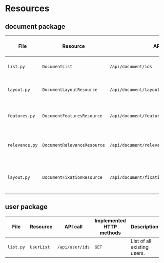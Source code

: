 # Resources 

## document package 

| File           | Resource                    | API call                                     | Implemented HTTP methods | Description                                            |
|----------------|-----------------------------|----------------------------------------------|--------------------------|--------------------------------------------------------|
| `list.py`      | `DocumentList`              | `/api/document/ids`                          | `GET`                    | List of all existing documents.                        |
| `layout.py`    | `DocumentLayoutResource`    | `/api/document/layout/<user_id>/<doc_id>`    | `GET`                    | Text + Layout of a certain document.                   |
| `features.py`  | `DocumentFeaturesResource`  | `/api/document/features/<user_id>/<doc_id>`  | `GET`                    | Paragraph features of a certain document.              |
| `relevance.py` | `DocumentRelevanceResource` | `/api/document/relevance/<user_id>/<doc_id>` | `GET`                    | Paragraph relevance assessments of a certain document. |
| `layout.py`    | `DocumentFixationResource`  | `/api/document/fixation/<user_id>/<doc_id>`  | `GET`                    | Fixation times per token of a certain document.        |

## user package 

| File      | Resource   |     API call    | Implemented HTTP methods | Description                 |
|-----------|------------|-----------------|--------------------------|-----------------------------|
| `list.py` | `UserList` | `/api/user/ids` | `GET`                    | List of all existing users. |